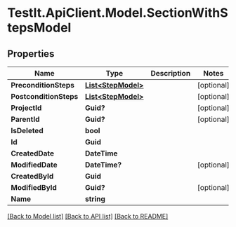# TestIt.ApiClient.Model.SectionWithStepsModel

## Properties

Name | Type | Description | Notes
------------ | ------------- | ------------- | -------------
**PreconditionSteps** | [**List&lt;StepModel&gt;**](StepModel.md) |  | [optional] 
**PostconditionSteps** | [**List&lt;StepModel&gt;**](StepModel.md) |  | [optional] 
**ProjectId** | **Guid?** |  | [optional] 
**ParentId** | **Guid?** |  | [optional] 
**IsDeleted** | **bool** |  | 
**Id** | **Guid** |  | 
**CreatedDate** | **DateTime** |  | 
**ModifiedDate** | **DateTime?** |  | [optional] 
**CreatedById** | **Guid** |  | 
**ModifiedById** | **Guid?** |  | [optional] 
**Name** | **string** |  | 

[[Back to Model list]](../README.md#documentation-for-models) [[Back to API list]](../README.md#documentation-for-api-endpoints) [[Back to README]](../README.md)

